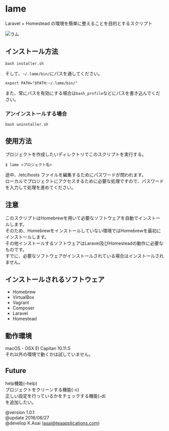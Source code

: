 # lame
Laravel + Homestead の環境を簡単に整えることを目的とするスクリプト                  

![ラム](https://github.com/Kra8/lame/blob/master/data/lame_anime.jpg)

## インストール方法
```
bash installer.sh
```
そして、`~/.lame/bin/`にパスを通してください。
```
export PATH="$PATH:~/.lame/bin/"
```
また、常にパスを有効にする場合は`bash_profile`などにパスを書き込んでください。

### アンインストールする場合
```
bash uninstaller.sh
```

## 使用方法
プロジェクトを作成したいディレクトリでこのスクリプトを実行する。
```
$ lame <プロジェクト名>
```
途中、/etc/hosts ファイルを編集するためにパスワードが問われます。  
ローカルでプロジェクトにアクセスするために必要な処理ですので、パスワードを入力して処理を進めてください。  


## 注意
このスクリプトはHomebrewを用いて必要なソフトウェアを自動でインストールします。  
そのため、Homebrewをインストールしていない環境ではHomebrewを最初にインストールします。  
その他インストールするソフトウェアはLaravel及びHomesteadの動作に必要なものです。  
すでに、必要なソフトウェアがインストールされている場合はインストールされません。  

## インストールされるソフトウェア
* Homebrew
* VirtualBox
* Vagrant
* Composer
* Laravel
* Homestead

## 動作環境
macOS - OSX El Capitan 10.11.5  
それ以外の環境で動くかは試していません。

## Future
help機能(-help)  
プロジェクトをクリーンする機能(-c)  
正しい設定を行っているかをチェックする機能(-d)  
を追加したい。  

@version    1.0.1  
@update     2016/06/27  
@develop    K.Asai (asai@teaapplications.com)  

